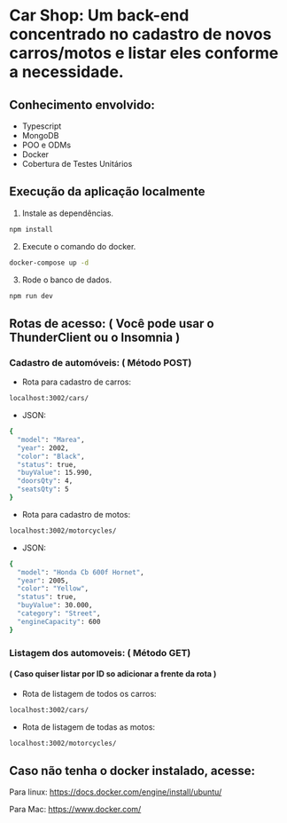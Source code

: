 # Car Shop: Um back-end concentrado no cadastro de novos carros/motos e listar eles conforme a necessidade.

## Conhecimento envolvido:

- Typescript 
- MongoDB
- POO e ODMs
- Docker
- Cobertura de Testes Unitários

## Execução da aplicação localmente


1. Instale as dependências.

```bash
npm install
```

2. Execute o comando do docker.

```bash
docker-compose up -d
```

3. Rode o banco de dados.

```bash
npm run dev
```


## Rotas de acesso: ( Você pode usar o ThunderClient ou o Insomnia )

### Cadastro de automóveis: ( Método POST)
- Rota para cadastro de carros:
```bash
localhost:3002/cars/
```
- JSON:
```bash
{
  "model": "Marea",
  "year": 2002,
  "color": "Black",
  "status": true,
  "buyValue": 15.990,
  "doorsQty": 4,
  "seatsQty": 5
}
```

- Rota para cadastro de motos:
```bash
localhost:3002/motorcycles/
```
- JSON:
```bash
{
  "model": "Honda Cb 600f Hornet",
  "year": 2005,
  "color": "Yellow",
  "status": true,
  "buyValue": 30.000,
  "category": "Street",
  "engineCapacity": 600
}
```
### Listagem dos automoveis: ( Método GET)
#### ( Caso quiser listar por ID so adicionar a frente da rota )

- Rota de listagem de todos os carros:
```bash
localhost:3002/cars/
```

- Rota de listagem de todas as motos:
```bash
localhost:3002/motorcycles/
```

## Caso não tenha o docker instalado, acesse:

Para linux:
https://docs.docker.com/engine/install/ubuntu/

Para Mac:
https://www.docker.com/

